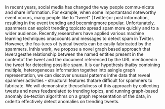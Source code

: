 In recent years, social media has changed the way people commu-nicate and share information. For example, when some importantand noteworthy event occurs, many people like to "tweet" (Twitter)or post information, resulting in the event trending and becomingmore popular. Unfortunately, spammers can exploit trending topicsto spread spam more quickly and to a wider audience. Recently,researchers have applied various machine learning techniques onaccounts and messages to detect spam in Twitter. However, the fea-tures of typical tweets can be easily fabricated by the spammers. Inthis work, we propose a novel graph based approach that leveragesthe relationship between the named entities present in the contentof the tweet and the document referenced by the URL mentionedin the tweet for detecting possible spam. It is our hypothesis thatby combining multiple, heterogeneous information together into asingle graph representation, we can discover unusual patterns inthe data that reveal spammer activities - structural features thatare difficult for spammers to fabricate. We will demonstrate theusefulness of this approach by collecting tweets and news feedsrelated to trending topics, and running graph-based anomaly de-tection algorithms on a graph representation of the data, in orderto effectively detect anomalies on trending tweets.
